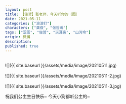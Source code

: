 ```yaml
---
layout: post
title: 【俊哲】张老师，今天听你的（图）
date: 2021-05-11
categories: ["浪浪钉"]
characters: ["龚俊", "张哲瀚"]
tags: ["涩图", "俊哲", "天涯客", "山河令"]
origin: 微博
description: 
published: true
---
```


<br>
![]({{ site.baseurl }}/assets/media/image/20210511.jpg)
<br><br>
![]({{ site.baseurl }}/assets/media/image/20210511-2.jpg)
<br><br>
![]({{ site.baseurl }}/assets/media/image/20210511-3.jpg)

祝我们公主生日快乐~ 今天小狗都听公主的~
